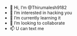- 👋 Hi, I’m @Thirumalesh9182
- 👀 I’m interested in hacking you
- 🌱 I’m currently learning it
- 💞️ I’m looking to collaborate 
- 📫 U can text me

<!---
Thirumalesh9182/Thirumalesh9182 is a ✨ special ✨ repository because its `README.md` (this file) appears on your GitHub profile.
You can click the Preview link to take a look at your changes.
--->
